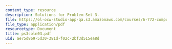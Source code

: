 ```yaml
---
content_type: resource
description: Solutions for Problem Set 3.
file: https://ol-ocw-studio-app-qa.s3.amazonaws.com/courses/6-772-compound-semiconductor-devices-spring-2003/ae75d8695d30381df02c2bf3d515ea8d_ps3soln03.pdf
file_type: application/pdf
resourcetype: Document
title: ps3soln03.pdf
uid: ae75d869-5d30-381d-f02c-2bf3d515ea8d
---
```

